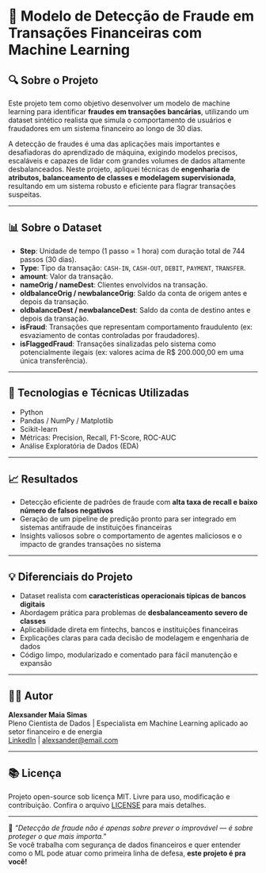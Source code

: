 # 💸 Modelo de Detecção de Fraude em Transações Financeiras com Machine Learning

## 🔍 Sobre o Projeto

Este projeto tem como objetivo desenvolver um modelo de machine learning para identificar **fraudes em transações bancárias**, utilizando um dataset sintético realista que simula o comportamento de usuários e fraudadores em um sistema financeiro ao longo de 30 dias.

A detecção de fraudes é uma das aplicações mais importantes e desafiadoras do aprendizado de máquina, exigindo modelos precisos, escaláveis e capazes de lidar com grandes volumes de dados altamente desbalanceados. Neste projeto, apliquei técnicas de **engenharia de atributos, balanceamento de classes e modelagem supervisionada**, resultando em um sistema robusto e eficiente para flagrar transações suspeitas.

---

## 📊 Sobre o Dataset

- **Step**: Unidade de tempo (1 passo = 1 hora) com duração total de 744 passos (30 dias).
- **Type**: Tipo da transação: `CASH-IN`, `CASH-OUT`, `DEBIT`, `PAYMENT`, `TRANSFER`.
- **amount**: Valor da transação.
- **nameOrig / nameDest**: Clientes envolvidos na transação.
- **oldbalanceOrig / newbalanceOrig**: Saldo da conta de origem antes e depois da transação.
- **oldbalanceDest / newbalanceDest**: Saldo da conta de destino antes e depois da transação.
- **isFraud**: Transações que representam comportamento fraudulento (ex: esvaziamento de contas controladas por fraudadores).
- **isFlaggedFraud**: Transações sinalizadas pelo sistema como potencialmente ilegais (ex: valores acima de R$ 200.000,00 em uma única transferência).

---

## 🧠 Tecnologias e Técnicas Utilizadas

- Python 
- Pandas / NumPy / Matplotlib 
- Scikit-learn
- Métricas: Precision, Recall, F1-Score, ROC-AUC
- Análise Exploratória de Dados (EDA)

---

## 📈 Resultados

- Detecção eficiente de padrões de fraude com **alta taxa de recall e baixo número de falsos negativos**
- Geração de um pipeline de predição pronto para ser integrado em sistemas antifraude de instituições financeiras
- Insights valiosos sobre o comportamento de agentes maliciosos e o impacto de grandes transações no sistema

---

## 💡 Diferenciais do Projeto

- Dataset realista com **características operacionais típicas de bancos digitais**
- Abordagem prática para problemas de **desbalanceamento severo de classes**
- Aplicabilidade direta em fintechs, bancos e instituições financeiras
- Explicações claras para cada decisão de modelagem e engenharia de dados
- Código limpo, modularizado e comentado para fácil manutenção e expansão

---

## 👨‍💼 Autor

**Alexsander Maia Simas**  
Pleno Cientista de Dados | Especialista em Machine Learning aplicado ao setor financeiro e de energia  
[LinkedIn](https://www.linkedin.com/in/alexsander-maia-simas-371222112/) | [alexsander@email.com](mailto:alexsandermaiat2@gmail.com)

---

## 📚 Licença

Projeto open-source sob licença MIT. Livre para uso, modificação e contribuição. Confira o arquivo [LICENSE](./LICENSE) para mais detalhes.

---

💬 *"Detecção de fraude não é apenas sobre prever o improvável — é sobre proteger o que mais importa."*  
Se você trabalha com segurança de dados financeiros e quer entender como o ML pode atuar como primeira linha de defesa, **este projeto é pra você!**


